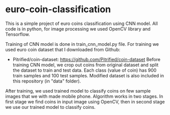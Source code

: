 # euro-coin-classification
This is a simple project of euro coins classification using CNN model. All code is in python, for image processing we used OpenCV library and Tensorflow.

Training of CNN model is done in train_cnn_model.py file. For training we used euro coin dataset that I downloaded from Github: 
  - Pitrified/coin-dataset: https://github.com/Pitrified/coin-dataset
Before training CNN model, we crop out coins from original dataset and split the dataset to train and test data. Each class (value of coin) has 900 train samples and 100 test samples.  Modified dataset is also included in this repository (in "data" folder).

After training, we used trained model to classify coins on few sample images that we with made mobile phone. Algorithm works in two stages. In first stage we find coins in input image using OpenCV, then in second stage we use our trained model to classify coins. 

